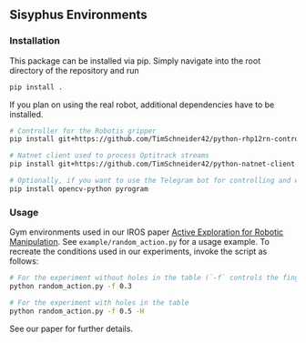 ## Sisyphus Environments

### Installation

This package can be installed via pip.
Simply navigate into the root directory of the repository and run
```bash
pip install .
```

If you plan on using the real robot, additional dependencies have to be installed.
```bash
# Controller for the Robotis gripper
pip install git+https://github.com/TimSchneider42/python-rhp12rn-controller.git

# Natnet client used to process Optitrack streams
pip install git+https://github.com/TimSchneider42/python-natnet-client

# Optionally, if you want to use the Telegram bot for controlling and watching the robot remotely
pip install opencv-python pyrogram
```

### Usage
Gym environments used in our IROS paper [Active Exploration for Robotic Manipulation](https://sites.google.com/view/aerm/home).
See `example/random_action.py` for a usage example.
To recreate the conditions used in our experiments, invoke the script as follows:
```bash
# For the experiment without holes in the table (`-f` controls the finger friction, setting it higher decreases the task difficulty)
python random_action.py -f 0.3

# For the experiment with holes in the table
python random_action.py -f 0.5 -H 
```
See our paper for further details.